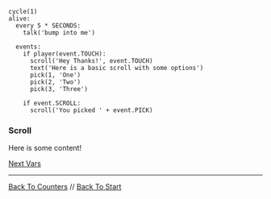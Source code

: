 ```load-pushable
cycle(1)
alive:
  every 5 * SECONDS:
    talk('bump into me')
    
  events:
    if player(event.TOUCH):
      scroll('Hey Thanks!', event.TOUCH)
      text('Here is a basic scroll with some options')
      pick(1, 'One')
      pick(2, 'Two')
      pick(3, 'Three')
      
    if event.SCROLL:
      scroll('You picked ' + event.PICK)
```

### Scroll

Here is some content!

[Next Vars](vars.md)

---

[Back To Counters](counters.md) //
[Back To Start](start.md)
